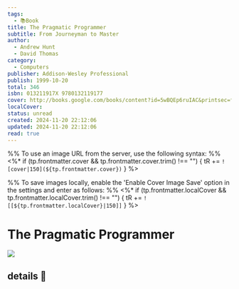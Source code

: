 ```yaml
---
tags:
  - 📚Book
title: The Pragmatic Programmer
subtitle: From Journeyman to Master
author:
  - Andrew Hunt
  - David Thomas
category:
  - Computers
publisher: Addison-Wesley Professional
publish: 1999-10-20
total: 346
isbn: 013211917X 9780132119177
cover: http://books.google.com/books/content?id=5wBQEp6ruIAC&printsec=frontcover&img=1&zoom=1&edge=curl&source=gbs_api
localCover: 
status: unread
created: 2024-11-20 22:12:06
updated: 2024-11-20 22:12:06
read: true
---
```

%% To use an image URL from the server, use the following syntax: %%
<%* if (tp.frontmatter.cover && tp.frontmatter.cover.trim() !== "") { tR += `![cover|150](${tp.frontmatter.cover})` } %>

%% To save images locally, enable the 'Enable Cover Image Save' option in the settings and enter as follows: %%
<%* if (tp.frontmatter.localCover && tp.frontmatter.localCover.trim() !== "") { tR += `![[${tp.frontmatter.localCover}|150]]` } %>

# The Pragmatic Programmer

![](http://books.google.com/books/content?id=5wBQEp6ruIAC&printsec=frontcover&img=1&zoom=1&edge=curl&source=gbs_api)

## details 📜

